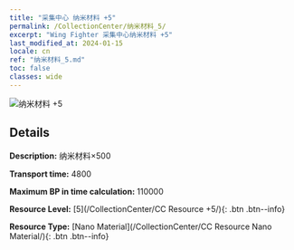 ```yaml
---
title: "采集中心 纳米材料 +5"
permalink: /CollectionCenter/纳米材料_5/
excerpt: "Wing Fighter 采集中心纳米材料 +5"
last_modified_at: 2024-01-15
locale: cn
ref: "纳米材料_5.md"
toc: false
classes: wide
---
```



![纳米材料 +5](/images/cc/CC_Nano_Material_5.png)

## Details

  **Description:** 纳米材料×500

  **Transport time:** 4800

  **Maximum BP in time calculation:** 110000

  **Resource Level:** [5](/CollectionCenter/CC Resource +5/){: .btn .btn--info}

  **Resource Type:** [Nano Material](/CollectionCenter/CC Resource Nano Material/){: .btn .btn--info}

